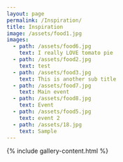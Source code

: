 ```yaml
---
layout: page
permalink: /Inspiration/
title: Inspiration
image: /assets/food1.jpg
images:
  - path: /assets/food6.jpg
    text: I really LOVE tomato pie
  - path: /assets/food2.jpg
    text: test
  - path: /assets/food3.jpg
    text: This is another sub title
  - path: /assets/food7.jpg
    text: Main event
  - path: /assets/food8.jpg
    text: Event
  - path: /assets/food5.jpg
    text: event 2
  - path: /assets/18.jpg
    text: Sample
---
```

{% include gallery-content.html %}
